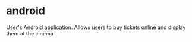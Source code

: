 # android
User's Android application. Allows users to buy tickets online and display them at the cinema
